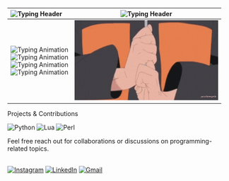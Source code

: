 <!-- Information -->

| <div align="left"><img src="https://readme-typing-svg.demolab.com?font=Geist+Mono&weight=600&size=24&duration=2100&pause=400&color=FFFFFF&width=360&lines=DEVELOPMENT+ENVIRONMENT" alt="Typing Header"></div> | <div align="center"><img src="https://readme-typing-svg.demolab.com?font=Geist+Mono&weight=600&size=24&duration=2100&pause=400&color=FFFFFF&width=325&lines=WORKFLOW" alt="Typing Header"></div> |
|----------------------------------------------------------------|----------------------------------------------------------|
| <div align="left"><img src="https://readme-typing-svg.demolab.com?font=Geist+Mono&weight=530&size=23&duration=2100&pause=400&color=4285F4&width=360&lines=Linux" alt="Typing Animation"><br><img src="https://readme-typing-svg.demolab.com?font=Geist+Mono&weight=530&size=23&duration=2100&pause=400&color=EA4335&width=360&lines=i3wm" alt="Typing Animation"><br><img src="https://readme-typing-svg.demolab.com?font=Geist+Mono&weight=530&size=23&duration=2100&pause=400&color=FBBC05&width=360&lines=TMUX" alt="Typing Animation"><br><img src="https://readme-typing-svg.demolab.com?font=Geist+Mono&weight=530&size=23&duration=2100&pause=400&color=34A853&width=360&lines=Neovim" alt="Typing Animation"></div> | <div align="left"><img src="https://github.com/kayinsg/kayinsg/blob/main/img2.gif" width="325"></div> |

Projects & Contributions<br>
<p align="left">
  <img src="https://img.shields.io/badge/python-3670A0?style=for-the-badge&logo=python&logoColor=ffdd54" alt="Python">
  <img src="https://img.shields.io/badge/lua-%232C2D72.svg?style=for-the-badge&logo=lua&logoColor=white" alt="Lua">
  <img src="https://img.shields.io/badge/perl-%2339457E.svg?style=for-the-badge&logo=perl&logoColor=white" alt="Perl">
</p>
Feel free reach out for collaborations or discussions on programming-related topics.<br><br>
<p align="left">
  <a href="https://www.instagram.com/kayinpepperr/"><img src="https://img.shields.io/badge/Instagram-%23E4405F.svg?style=for-the-badge&logo=Instagram&logoColor=white" alt="Instagram"></a>
  <a href="https://www.linkedin.com/in/kayin-gayle/"><img src="https://img.shields.io/badge/linkedin-%230077B5.svg?style=for-the-badge&logo=linkedin&logoColor=white" alt="LinkedIn"></a>
  <a href="kayin.gayle@gmail.com"><img src="https://img.shields.io/badge/Gmail-D14836?style=for-the-badge&logo=gmail&logoColor=white" alt="Gmail"></a>
</p>
